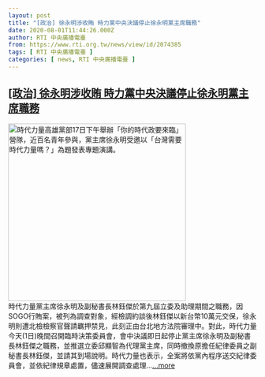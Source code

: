 ```yaml
---
layout: post
title: "[政治] 徐永明涉收賄 時力黨中央決議停止徐永明黨主席職務"
date: 2020-08-01T11:44:26.000Z
author: RTI 中央廣播電臺
from: https://www.rti.org.tw/news/view/id/2074385
tags: [ RTI 中央廣播電臺 ]
categories: [ news, RTI 中央廣播電臺 ]
---
```

<!--1596282266000-->
[[政治] 徐永明涉收賄 時力黨中央決議停止徐永明黨主席職務](https://www.rti.org.tw/news/view/id/2074385)
------

<div>
<img src="https://static.rti.org.tw/assets/thumbnails/2020/07/17/20200717000145M.jpg" width="360" alt="時代力量高雄黨部17日下午舉辦「你的時代政要來臨」營隊，近百名青年參與，黨主席徐永明受邀以「台灣需要時代力量嗎？」為題發表專題演講。" title="時代力量高雄黨部17日下午舉辦「你的時代政要來臨」營隊，近百名青年參與，黨主席徐永明受邀以「台灣需要時代力量嗎？」為題發表專題演講。"><br>時代力量黨主席徐永明及副秘書長林鈺傑於第九屆立委及助理期間之職務，因SOGO行賄案，被列為調查對象，經檢調約談後林鈺傑以新台幣10萬元交保，徐永明則遭北檢檢察官聲請羈押禁見，此刻正由台北地方法院審理中。對此，時代力量今天(1日)晚間召開臨時決策委員會，會中決議即日起停止黨主席徐永明及副秘書長林鈺傑之職務，並推選立委邱顯智為代理黨主席，同時撤換原擔任紀律委員之副秘書長林鈺傑，並請其到場說明。時代力量也表示，全案將依黨內程序送交紀律委員會，並依紀律規章處置，儘速展開調查處理...<a target="_blank" href="https://www.rti.org.tw/news/view/id/2074385">...more</a>
</div>
